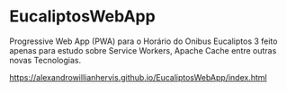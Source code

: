 # EucaliptosWebApp
Progressive Web App (PWA) para o Horário do Onibus Eucaliptos 3 feito apenas para estudo sobre Service Workers, Apache Cache entre outras novas Tecnologias.

https://alexandrowillianhervis.github.io/EucaliptosWebApp/index.html
